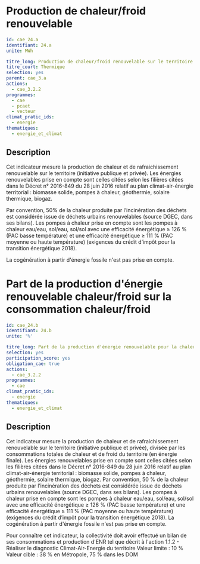 # Production de chaleur/froid renouvelable
```yaml
id: cae_24.a
identifiant: 24.a
unite: MWh

titre_long: Production de chaleur/froid renouvelable sur le territoire
titre_court: Thermique
selection: yes
parent: cae_3.a
actions:
  - cae_3.2.2
programmes:
  - cae
  - pcaet
  - vecteur
climat_pratic_ids:
  - energie
thematiques:
  - energie_et_climat
```
## Description
Cet indicateur mesure la production de chaleur et de rafraichissement  renouvelable sur le territoire (initiative publique et privée). Les énergies renouvelables prise en compte sont celles citées selon les filières citées dans le Décret n° 2016-849 du 28 juin 2016  relatif au plan climat-air-énergie territorial :  biomasse  solide,  pompes  à  chaleur,  géothermie,  solaire  thermique,  biogaz.

Par convention, 50% de la chaleur produite par l’incinération des déchets est considérée issue de déchets urbains renouvelables (source DGEC, dans ses bilans). Les pompes à chaleur prise en compte sont les pompes à chaleur eau/eau, sol/eau, sol/sol  avec une efficacité énergétique ≥ 126 % (PAC basse température) et une efficacité énergétique ≥ 111 % (PAC moyenne ou haute température) (exigences du crédit d’impôt pour la transition énergétique 2018).

La cogénération à partir d'énergie fossile n'est pas prise en compte.


# Part de la production d'énergie renouvelable chaleur/froid sur la consommation chaleur/froid
```yaml
id: cae_24.b
identifiant: 24.b
unite: '%'

titre_long: Part de la production d'énergie renouvelable pour la chaleur et le rafraîchissement sur la consommation totale de chaleur/froid du territoire 
selection: yes
participation_score: yes
obligation_cae: true
actions:
  - cae_3.2.2
programmes:
  - cae
climat_pratic_ids:
  - energie
thematiques:
  - energie_et_climat
```
## Description
Cet indicateur mesure la production de chaleur et de rafraichissement renouvelable sur le territoire (initiative publique et privée), divisée par les consommations totales de chaleur et de froid du territoire (en énergie finale). Les énergies renouvelables prise en compte sont celles citées selon les filières citées dans le Décret n° 2016-849 du 28 juin 2016  relatif au plan climat-air-énergie territorial :  biomasse  solide,  pompes  à  chaleur,  géothermie,  solaire  thermique,  biogaz. 
Par convention, 50 % de la chaleur produite par l’incinération des déchets est considérée issue de déchets urbains renouvelables (source DGEC, dans ses bilans). Les pompes à chaleur prise en compte sont les pompes à chaleur eau/eau, sol/eau, sol/sol  avec une efficacité énergétique ≥ 126 % (PAC basse température) et une efficacité énergétique ≥ 111 % (PAC moyenne ou haute température) (exigences du crédit d’impôt pour la transition énergétique 2018). 
La cogénération à partir d'énergie fossile n'est pas prise en compte.

Pour connaître cet indicateur, la collectivité doit avoir effectué un bilan de ses consommations et production d'ENR tel que décrit à l'action 1.1.2 - Réaliser le diagnostic Climat-Air-Energie du territoire
Valeur limite : 10 %
Valeur cible : 38 % en Métropole, 75 % dans les DOM




